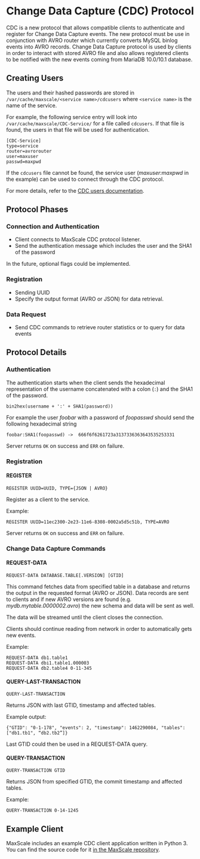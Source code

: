 # Change Data Capture (CDC) Protocol

CDC is a new protocol that allows compatible clients to authenticate and
register for Change Data Capture events. The new protocol must be use in
conjunction with AVRO router which currently converts MySQL binlog events into
AVRO records. Change Data Capture protocol is used by clients in order to
interact with stored AVRO file and also allows registered clients to be notified
with the new events coming from MariaDB 10.0/10.1 database.

## Creating Users

The users and their hashed passwords are stored in `/var/cache/maxscale/<service name>/cdcusers` where `<service name>` is the name of the service.

For example, the following service entry will look into `/var/cache/maxscale/CDC-Service/` for a file called `cdcusers`. If that file is found, the users in that file will be used for authentication.

```
[CDC-Service]
type=service
router=avrorouter
user=maxuser
passwd=maxpwd
```

If the `cdcusers` file cannot be found, the service user (_maxuser:maxpwd_ in the example) can be used to connect through the CDC protocol.

For more details, refer to the [CDC users documentation](CDC_users.md).

## Protocol Phases

### Connection and Authentication

- Client connects to MaxScale CDC protocol listener.
- Send the authentication message which includes the user and the SHA1 of the password

In the future, optional flags could be implemented.

### Registration

- Sending UUID
- Specify the output format (AVRO or JSON) for data retrieval.

### Data Request

- Send CDC commands to retrieve router statistics or to query for data events

## Protocol Details

### Authentication

The authentication starts when the client sends the hexadecimal representation
of the username concatenated with a colon (`:`) and the SHA1 of the password.

`bin2hex(username + ':' + SHA1(password))`

For example the user _foobar_ with a password of _foopasswd_ should send the
following hexadecimal string

```
foobar:SHA1(foopasswd) ->  666f6f6261723a3137336363643535253331
```

Server returns `OK` on success and `ERR` on failure.

### Registration

#### REGISTER

`REGISTER UUID=UUID, TYPE={JSON | AVRO}`

Register as a client to the service.

Example:

```
REGISTER UUID=11ec2300-2e23-11e6-8308-0002a5d5c51b, TYPE=AVRO
```

Server returns `OK` on success and `ERR` on failure.

### Change Data Capture Commands

#### REQUEST-DATA

`REQUEST-DATA DATABASE.TABLE[.VERSION] [GTID]`

This command fetches data from specified table in a database and returns the
output in the requested format (AVRO or JSON). Data records are sent to clients
and if new AVRO versions are found (e.g. _mydb.mytable.0000002.avro_) the new
schema and data will be sent as well.

The data will be streamed until the client closes the connection.

Clients should continue reading from network in order to automatically gets new events.

Example:

```
REQUEST-DATA db1.table1
REQUEST-DATA dbi1.table1.000003
REQUEST-DATA db2.table4 0-11-345
```

#### QUERY-LAST-TRANSACTION

`QUERY-LAST-TRANSACTION`

Returns JSON with last GTID, timestamp and affected tables.

Example output:

```
{"GTID": "0-1-178", "events": 2, "timestamp": 1462290084, "tables": ["db1.tb1", “db2.tb2”]}
```

Last GTID could then be used in a REQUEST-DATA query.

#### QUERY-TRANSACTION

`QUERY-TRANSACTION GTID`

Returns JSON from specified GTID, the commit timestamp and affected tables.

Example:

```
QUERY-TRANSACTION 0-14-1245
```

## Example Client

MaxScale includes an example CDC client application written in Python 3. You can
find the source code for it [in the MaxScale repository](https://github.com/mariadb-corporation/MaxScale/tree/2.0/server/modules/protocol/examples/cdc.py).
